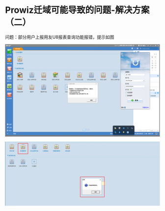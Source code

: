 # Prowiz迁域可能导致的问题-解决方案（二）

问题：部分用户上报用友U8报表查询功能报错，提示如图

![bug1](Prowiz迁域可能导致的问题-解决方案（二）\bug1.png)

![bug2](Prowiz迁域可能导致的问题-解决方案（二）\bug2.png)
